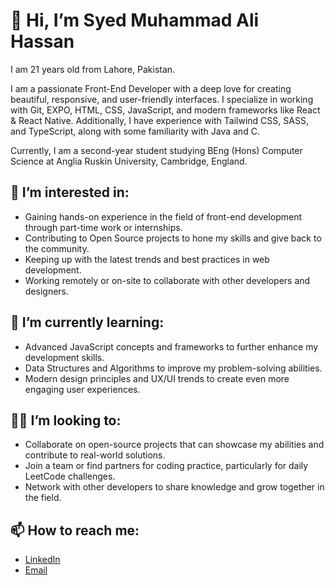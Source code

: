 # 👋 Hi, I’m Syed Muhammad Ali Hassan

I am 21 years old from Lahore, Pakistan.

I am a passionate Front-End Developer with a deep love for creating beautiful, responsive, and user-friendly interfaces. I specialize in working with Git, EXPO, HTML, CSS, JavaScript, and modern frameworks like React & React Native. Additionally, I have experience with Tailwind CSS, SASS, and TypeScript, along with some familiarity with Java and C.

Currently, I am a second-year student studying BEng (Hons) Computer Science at Anglia Ruskin University, Cambridge, England.

## 👀 I’m interested in:
- Gaining hands-on experience in the field of front-end development through part-time work or internships.
- Contributing to Open Source projects to hone my skills and give back to the community.
- Keeping up with the latest trends and best practices in web development.
- Working remotely or on-site to collaborate with other developers and designers.

## 🌱 I’m currently learning:
- Advanced JavaScript concepts and frameworks to further enhance my development skills.
- Data Structures and Algorithms to improve my problem-solving abilities.
- Modern design principles and UX/UI trends to create even more engaging user experiences.

## 👨‍💻 I’m looking to:
- Collaborate on open-source projects that can showcase my abilities and contribute to real-world solutions.
- Join a team or find partners for coding practice, particularly for daily LeetCode challenges.
- Network with other developers to share knowledge and grow together in the field.

## 📫 How to reach me:
- [LinkedIn](https://www.linkedin.com/in/syed-muhammad-ali-hassan-79b7812ba)
- [Email](mailto:syedmuhammadalihassan2002@hotmail.com)

